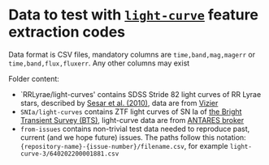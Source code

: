 # Data to test with [`light-curve`](https://github.com/light-curve/) feature extraction codes

Data format is CSV files, mandatory columns are `time,band,mag,magerr` or `time,band,flux,fluxerr`.
Any other columns may exist

Folder content:
- `RRLyrae/light-curves' contains SDSS Stride 82 light curves of RR Lyrae stars, described by [Sesar et al. (2010)](https://ui.adsabs.harvard.edu/abs/2010ApJ...708..717S/abstract), data are from [Vizier](https://cdsarc.cds.unistra.fr/viz-bin/cat/J/ApJ/708/717)
- `SNIa/light-curves` contains ZTF light curves of SN Ia of [the Bright Transient Survey (BTS)](https://sites.astro.caltech.edu/ztf/bts/bts.php), light-curve data are from [ANTARES broker](https://antares.noirlab.edu)
- `from-issues` contains non-trivial test data needed to reproduce past, current (and we hope future) issues. The paths follow this notation: `{repository-name}-{issue-number}/filename.csv`, for example `light-curve-3/640202200001881.csv`
